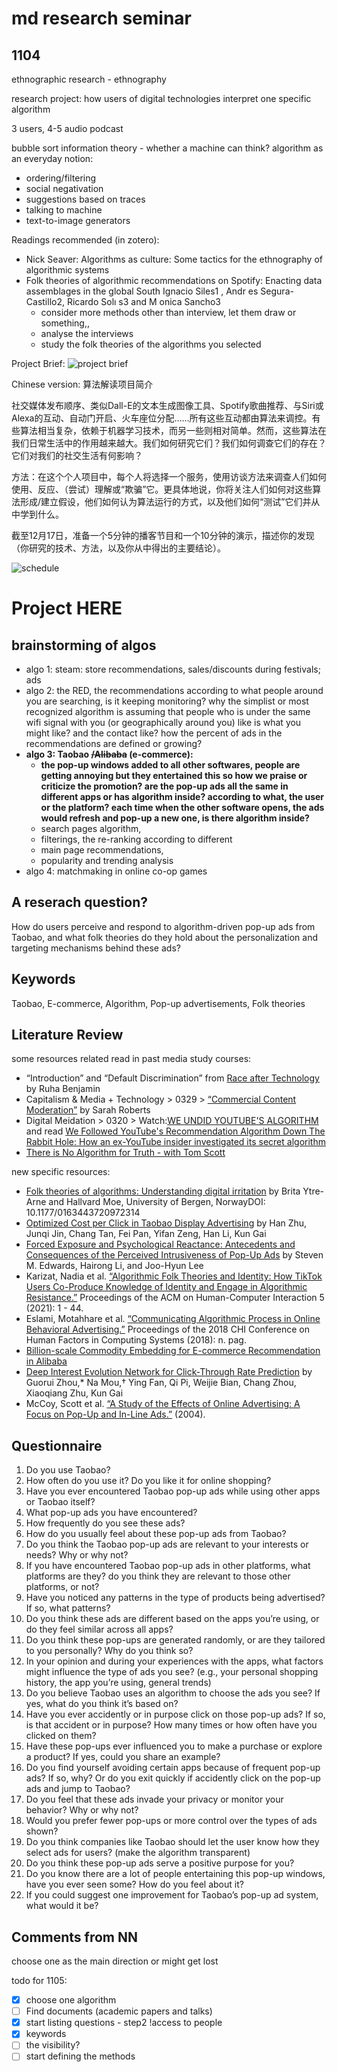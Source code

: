 # md research seminar

## 1104

ethnographic research - ethnography

research project: how users of digital technologies interpret one specific algorithm

3 users, 4-5 audio podcast

bubble sort
information theory - whether a machine can think?
algorithm as an everyday notion: 

- ordering/filtering
- social negativation
- suggestions based on traces
- talking to machine
- text-to-image generators

Readings recommended (in zotero):
- Nick Seaver: Algorithms as culture: Some tactics for the ethnography of algorithmic systems
- Folk theories of algorithmic recommendations on Spotify: Enacting data assemblages in the global South Ignacio Siles1 , Andr es Segura-Castillo2, Ricardo Solı s3 and M onica Sancho3
    - consider more methods other than interview, let them draw or something,,
    - analyse the interviews 
    - study the folk theories of the algorithms you selected

Project Brief:
![project brief](resources/brief.png)

Chinese version: 算法解读项目简介

社交媒体发布顺序、类似Dall-E的文本生成图像工具、Spotify歌曲推荐、与Siri或Alexa的互动、自动门开启、火车座位分配……所有这些互动都由算法来调控。有些算法相当复杂，依赖于机器学习技术，而另一些则相对简单。然而，这些算法在我们日常生活中的作用越来越大。我们如何研究它们？我们如何调查它们的存在？它们对我们的社交生活有何影响？

方法：在这个个人项目中，每个人将选择一个服务，使用访谈方法来调查人们如何使用、反应、（尝试）理解或“欺骗”它。更具体地说，你将关注人们如何对这些算法形成/建立假设，他们如何认为算法运行的方式，以及他们如何“测试”它们并从中学到什么。

截至12月17日，准备一个5分钟的播客节目和一个10分钟的演示，描述你的发现（你研究的技术、方法，以及你从中得出的主要结论）。

![schedule](resources/schedule.png)

# Project HERE

## brainstorming of algos

- algo 1: steam: store recommendations, sales/discounts during festivals; ads
- algo 2: the RED, the recommendations according to what people around you are searching, is it keeping monitoring? why the simplist or most recognized algorithm is assuming that people who is under the same wifi signal with you (or geographically around you) like is what you might like? and the contact like? how the percent of ads in the recommendations are defined or growing?
- **algo 3: Taobao ~~/Alibaba~~ (e-commerce):**
    - **the pop-up windows added to all other softwares, people are getting annoying but they entertained this so how we praise or criticize the promotion? are the pop-up ads all the same in different apps or has algorithm inside? according to what, the user or the platform? each time when the other software opens, the ads would refresh and pop-up a new one, is there algorithm inside?**
    - search pages algorithm,
    - filterings, the re-ranking according to different
    - main page recommendations,
    - popularity and trending analysis
- algo 4: matchmaking in online co-op games

## A reserach question?
How do users perceive and respond to algorithm-driven pop-up ads from Taobao, and what folk theories do they hold about the personalization and targeting mechanisms behind these ads?

## Keywords
Taobao, E-commerce, Algorithm, Pop-up advertisements, Folk theories

## Literature Review
some resources related read in past media study courses:
- “Introduction” and “Default Discrimination” from [Race after Technology ](https://brightspace.nyu.edu/d2l/le/lessons/262179/topics/8324390) by Ruha Benjamin
- Capitalism & Media + Technology > 0329 > [“Commercial Content Moderation”](https://brightspace.nyu.edu/d2l/le/lessons/262179/topics/8324160) by Sarah Roberts
- Digital Meidation > 0320 > Watch:[WE UNDID YOUTUBE'S ALGORITHM](https://www.youtube.com/watch?v=L9zBG6i6rFQ) and read [We Followed YouTube's Recommendation Algorithm Down The Rabbit Hole: How an ex-YouTube insider investigated its secret algorithm](https://www.buzzfeednews.com/article/carolineodonovan/down-youtubes-recommendation-rabbithole)
- [There is No Algorithm for Truth - with Tom Scott](https://www.youtube.com/watch?v=leX541Dr2rU)

new specific resources:
- [Folk theories of algorithms: Understanding digital irritation](chrome-extension://efaidnbmnnnibpcajpcglclefindmkaj/https://journals.sagepub.com/doi/pdf/10.1177/0163443720972314) by Brita Ytre-Arne and Hallvard Moe, University of Bergen, NorwayDOI: 10.1177/0163443720972314
- [Optimized Cost per Click in Taobao Display Advertising](chrome-extension://efaidnbmnnnibpcajpcglclefindmkaj/https://arxiv.org/pdf/1703.02091) by Han Zhu, Junqi Jin, Chang Tan, Fei Pan, Yifan Zeng, Han Li, Kun Gai
- [Forced Exposure and Psychological Reactance: Antecedents and Consequences of the Perceived Intrusiveness of Pop-Up Ads](chrome-extension://efaidnbmnnnibpcajpcglclefindmkaj/https://interruptions.net/literature/Edwards-JOA02.pdf) by Steven M. Edwards, Hairong Li, and Joo-Hyun Lee 
- Karizat, Nadia et al. [“Algorithmic Folk Theories and Identity: How TikTok Users Co-Produce Knowledge of Identity and Engage in Algorithmic Resistance.”](https://www.semanticscholar.org/paper/Algorithmic-Folk-Theories-and-Identity%3A-How-TikTok-Karizat-Delmonaco/6f00a94d07ad0b790df6d9d9f061efcfbf4c45da) Proceedings of the ACM on Human-Computer Interaction 5 (2021): 1 - 44.
- Eslami, Motahhare et al. [“Communicating Algorithmic Process in Online Behavioral Advertising.”](https://www.semanticscholar.org/paper/Communicating-Algorithmic-Process-in-Online-Eslami-Kumaran/5fe18d35bad4238b80a99ec8c4b98aca99a7e389) Proceedings of the 2018 CHI Conference on Human Factors in Computing Systems (2018): n. pag.
- [Billion-scale Commodity Embedding for E-commerce Recommendation in Alibaba](chrome-extension://efaidnbmnnnibpcajpcglclefindmkaj/https://arxiv.org/pdf/1803.02349)
- [Deep Interest Evolution Network for Click-Through Rate Prediction](https://www.semanticscholar.org/paper/Deep-Interest-Evolution-Network-for-Click-Through-Zhou-Mou/70d5ceb59118334e1a6eed33a149234413147b92) by Guorui Zhou,* Na Mou,† Ying Fan, Qi Pi, Weijie Bian, Chang Zhou, Xiaoqiang Zhu, Kun Gai
- McCoy, Scott et al. [“A Study of the Effects of Online Advertising: A Focus on Pop-Up and In-Line Ads.”](https://www.semanticscholar.org/paper/A-Study-of-the-Effects-of-Online-Advertising%3A-A-on-McCoy-Everard/ad13d3feec97c378a8c075096d318b028e1a7f9e) (2004).

## Questionnaire
1. Do you use Taobao? 
1. How often do you use it? Do you like it for online shopping?
1. Have you ever encountered Taobao pop-up ads while using other apps or Taobao itself?
2. What pop-up ads you have encountered?
3. How frequently do you see these ads? 
4. How do you usually feel about these pop-up ads from Taobao? 
5.  Do you think the Taobao pop-up ads are relevant to your interests or needs? Why or why not?
6. If you have encountered Taobao pop-up ads in other platforms, what platforms are they? do you think they are relevant to those other platforms, or not?
7. Have you noticed any patterns in the type of products being advertised? If so, what patterns?
8. Do you think these ads are different based on the apps you’re using, or do they feel similar across all apps?
9. Do you think these pop-ups are generated randomly, or are they tailored to you personally? Why do you think so?
10. In your opinion and during your experiences with the apps, what factors might influence the type of ads you see? (e.g., your personal shopping history, the app you’re using, general trends)
11. Do you believe Taobao uses an algorithm to choose the ads you see? If yes, what do you think it’s based on?
12. Have you ever accidently or in purpose click on those pop-up ads? If so, is that accident or in purpose? How many times or how often have you clicked on them? 
13. Have these pop-ups ever influenced you to make a purchase or explore a product? If yes, could you share an example?
14. Do you find yourself avoiding certain apps because of frequent pop-up ads? If so, why? Or do you exit quickly if accidently click on the pop-up ads and jump to Taobao?
15. Do you feel that these ads invade your privacy or monitor your behavior? Why or why not?
16. Would you prefer fewer pop-ups or more control over the types of ads shown?
17. Do you think companies like Taobao should let the user know how they select ads for users? (make the algorithm transparent)
18. Do you think these pop-up ads serve a positive purpose for you?
19. Do you know there are a lot of people entertaining this pop-up windows, have you ever seen some? How do you feel about it?
20. If you could suggest one improvement for Taobao’s pop-up ad system, what would it be?

## Comments from NN

choose one as the main direction or might get lost


todo for 1105:
- [x]  choose one algorithm
- [ ]  Find documents (academic papers and talks)
- [x]  start listing questions - step2 !access to people
- [x]  keywords
- [ ]  the visibility?
- [ ]  start defining the methods